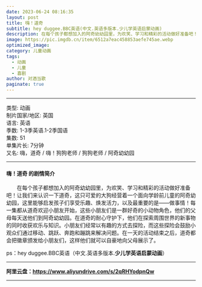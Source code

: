```yaml
---
date: 2023-06-24 08:16:35
layout: post
title: 嗨！道奇
subtitle: hey duggee.BBC英语(中文.英语多版本.少儿学英语启蒙动画)
description: 在每个孩子都想加入的阿奇幼幼园里，为欢笑、学习和精彩的活动做好准备吧！让我们来认识一下道奇，这只可爱的大狗经营着一个面向学龄前儿童的阿奇幼幼园...
image: https://pic.imgdb.cn/item/6512a7eac458853aefe745ae.webp
optimized_image: 
category: 儿童动画
tags:
  - 动画
  - 儿童
  - 喜剧
author: 对酒当歌
paginate: true
---
```


---

类型: 动画  
制片国家/地区: 英国  
语言: 英语  
季数: 1-3季英语.1-2季国语  
集数: 51  
单集片长: 7分钟  
又名: 嗨，道奇 / 嗨！狗狗老师 / 狗狗老师 / 阿奇幼幼园  

---

#### 嗨！道奇 的剧情简介

　　在每个孩子都想加入的阿奇幼幼园里，为欢笑、学习和精彩的活动做好准备吧！让我们来认识一下道奇，这只可爱的大狗经营着一个面向学龄前儿童的阿奇幼幼园，这里能够启发孩子们享受乐趣、焕发活力，以及最重要的是——做事情！每一集都从道奇欢迎小朋友开始，这些小朋友们是一群好奇的小动物角色，他们的父母每天送他们到阿奇幼幼园。在道奇的耐心守护下，他们在探索周围世界的新事物的同时收获欢乐与知识。小朋友们经常以有趣的方式去探险，而这些探险会鼓励小观众们通过移动、跳跃、奔跑和蹦跳来解决问题。在一天的活动结束之后，道奇都会把徽章颁发给小朋友们，这样他们就可以自豪地向父母展示了。

ps：hey duggee.BBC英语（中文.英语多版本.**少儿学英语启蒙动画**）

---

**阿里云盘：<https://www.aliyundrive.com/s/2qRHYodpnQw>**

---
